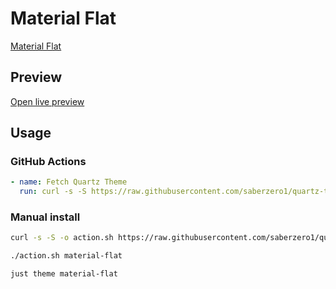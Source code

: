 # Material Flat

[Material Flat](https://github.com/Threethan/)

## Preview

[Open live preview](https://quartz-themes.github.io/material-flat/)

## Usage

### GitHub Actions

```yaml
- name: Fetch Quartz Theme
  run: curl -s -S https://raw.githubusercontent.com/saberzero1/quartz-themes/master/action.sh | bash -s -- material-flat
```

### Manual install

```bash
curl -s -S -o action.sh https://raw.githubusercontent.com/saberzero1/quartz-themes/master/action.sh

./action.sh material-flat
```

```bash
just theme material-flat
```
